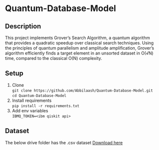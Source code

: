 # Quantum-Database-Model

## Description
This project implements Grover’s Search Algorithm, a quantum algorithm that provides a quadratic speedup over classical search techniques. Using the principles of quantum parallelism and amplitude amplification, Grover’s algorithm efficiently finds a target element in an unsorted dataset in O(√N) time, compared to the classical O(N) complexity.

## Setup
1. Clone<br>
```git clone https://github.com/Abbilaash/Quantum-Database-Model.git```<br>
```cd Quantum-Database-Model```
2. Install requirements <br>
```pip install -r requirements.txt```
3. Add env variables <br>
```IBMQ_TOKEN=<ibm qiskit api>```

## Dataset
The below drive folder has the .csv dataset
[Download here](https://drive.google.com/drive/folders/1Q3bnmFqEwUsGeGAskIrsKmJ6WiyY6yLC?usp=sharing)

